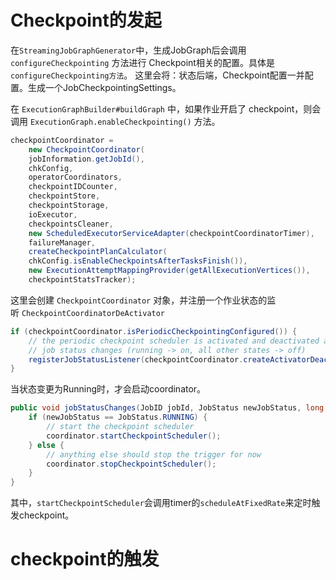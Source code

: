 # Checkpoint的发起
在`StreamingJobGraphGenerator`中，生成JobGraph后会调用`configureCheckpointing` 方法进行 Checkpoint相关的配置。具体是`configureCheckpointing方法`。
这里会将：状态后端，Checkpoint配置一并配置。生成一个JobCheckpointingSettings。

在 `ExecutionGraphBuilder#buildGraph` 中，如果作业开启了 checkpoint，则会调用 `ExecutionGraph.enableCheckpointing()` 方法。
```java
checkpointCoordinator =  
	new CheckpointCoordinator(  
	jobInformation.getJobId(),  
	chkConfig,  
	operatorCoordinators,  
	checkpointIDCounter,  
	checkpointStore,  
	checkpointStorage,  
	ioExecutor,  
	checkpointsCleaner,  
	new ScheduledExecutorServiceAdapter(checkpointCoordinatorTimer),  
	failureManager,  
	createCheckpointPlanCalculator(  
	chkConfig.isEnableCheckpointsAfterTasksFinish()),  
	new ExecutionAttemptMappingProvider(getAllExecutionVertices()),  
	checkpointStatsTracker);
```
这里会创建 `CheckpointCoordinator` 对象，并注册一个作业状态的监听 `CheckpointCoordinatorDeActivator`
```java
if (checkpointCoordinator.isPeriodicCheckpointingConfigured()) {  
	// the periodic checkpoint scheduler is activated and deactivated as a result of  
	// job status changes (running -> on, all other states -> off)  
	registerJobStatusListener(checkpointCoordinator.createActivatorDeactivator());  
}
```
当状态变更为Running时，才会启动coordinator。
```java
public void jobStatusChanges(JobID jobId, JobStatus newJobStatus, long timestamp) {  
	if (newJobStatus == JobStatus.RUNNING) {  
		// start the checkpoint scheduler  
		coordinator.startCheckpointScheduler();  
	} else {  
		// anything else should stop the trigger for now  
		coordinator.stopCheckpointScheduler();  
	}  
}
```
其中，`startCheckpointScheduler`会调用timer的`scheduleAtFixedRate`来定时触发checkpoint。

# checkpoint的触发

